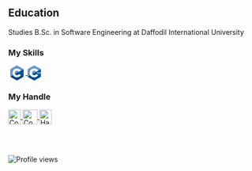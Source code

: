<h2>Education</h2>
<p>Studies B.Sc. in Software Engineering at Daffodil International University</p>

<h3>My Skills</h3>
   <a href="https://en.wikipedia.org/wiki/C_(programming_language)" target="blank"><img align="center" title="C Language" src="https://github.com/AbdullahDanial/AbdullahDanial/blob/main/C_Logo.png" height="30" width="27" hspace="4"/>  </a>
   <a href="https://en.wikipedia.org/wiki/C%2B%2B" target="blank"><img align="center" title="C++" src="https://github.com/AbdullahDanial/AbdullahDanial/blob/main/ISO_C%2B%2B_Logo.svg.png" height="30" width="27"/>  </a>
 <br>
 <h3 align="left">My Handle</h3>
<p align="left">
    <a href="https://codeforces.com/profile/Danial864" target="blank"><img align="center" title="CodeForces" src="https://github.com/D-A-N-I-A-L/Danial/blob/main/cf%20logo.webp" height="30" width="25"  /> </a>
 <a href="https://www.codechef.com/users/danial_864" target="blank"><img align="center" title="CodeChef" src="https://github.com/D-A-N-I-A-L/Danial/blob/main/cc%20logo.png" height="30" width="30" /> </a>
   <a href="https://www.hackerearth.com/@danial35-864" target="blank"><img align="center" title="HackerEarth" src="https://github.com/D-A-N-I-A-L/Danial/blob/main/HackerEarth_logo%20-%20Copy.png"  height="30" width="25"  /> </a>
</p>

<br><br>
  
![Profile views](https://gpvc.arturio.dev/D-A-N-I-A-L)

